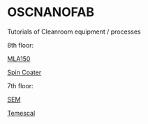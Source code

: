 # OSCNANOFAB
Tutorials of Cleanroom equipment / processes


8th floor: 

[MLA150](https://github.com/CatInTheHat-haway/OSCNANOFAB/blob/beff16306243bb7b9544f57fe5cf92113c06103d/MLA150%20(8th%20floor)) 

[Spin Coater](https://github.com/CatInTheHat-haway/OSCNANOFAB/blob/fd16a168c157c6a17e9fc2b63290387e1afbfa31/Spin%20Coater%20(8th%20floor))

7th floor: 

[SEM](https://github.com/CatInTheHat-haway/OSCNANOFAB/blob/fd16a168c157c6a17e9fc2b63290387e1afbfa31/SEM%20(7th%20floor))

[Temescal](https://github.com/CatInTheHat-haway/OSCNANOFAB/blob/beff16306243bb7b9544f57fe5cf92113c06103d/Temescal%20(7th%20floor))
